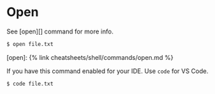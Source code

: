 # Open

See [open][] command for more info.

```sh
$ open file.txt
```

[open]: {% link cheatsheets/shell/commands/open.md %}

If you have this command enabled for your IDE. Use `code` for VS Code.

```sh
$ code file.txt
```
